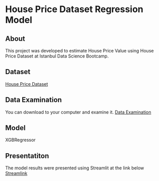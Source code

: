 # House Price Dataset Regression Model

## About
This project was developed to estimate House Price Value using House Price Dataset at Istanbul Data Science Bootcamp.

## Dataset
[House Price Dataset](https://www.kaggle.com/datasets/lespin/house-prices-dataset)

## Data Examination
You can download to your computer and examine it.
[Data Examination](Data_Profiling_v1.html)

## Model
XGBRegressor

## Presentatiton
The model results were presented using Streamlit at the link below
[Streamlink]()
